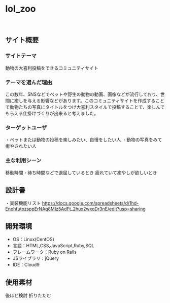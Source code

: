 # lol_zoo
​
## サイト概要
### サイトテーマ
動物の大喜利投稿をできるコミュニティサイト
​
### テーマを選んだ理由
この数年、SNSなどでペットや野生の動物の動画、画像などが流行しており、世間に癒しを与える影響などがあります。このコミュニティサイトを作成することで動物たちの写真にタイトルをつけ大喜利スタイルで投稿することで、楽しんでもらえる仕掛けづくりが出来ると考えました。
​
### ターゲットユーザ
・ペットまたは動物の投稿を楽しみたい、自慢をしたい人
・動物の写真をみて癒やされたい人
​
### 主な利用シーン
移動時間・待ち時間などで退屈しているとき
疲れていて癒やしが欲しいとき
​
## 設計書
・実装機能リスト
  https://docs.google.com/spreadsheets/d/1hd-EnohfutozsppErNAq8MIz5AdFt_2hux2wxqDr3nE/edit?usp=sharing
​
## 開発環境
- OS：Linux(CentOS)
- 言語：HTML,CSS,JavaScript,Ruby,SQL
- フレームワーク：Ruby on Rails
- JSライブラリ：jQuery
- IDE：Cloud9
​
## 使用素材
後ほど検討
折りたたむ